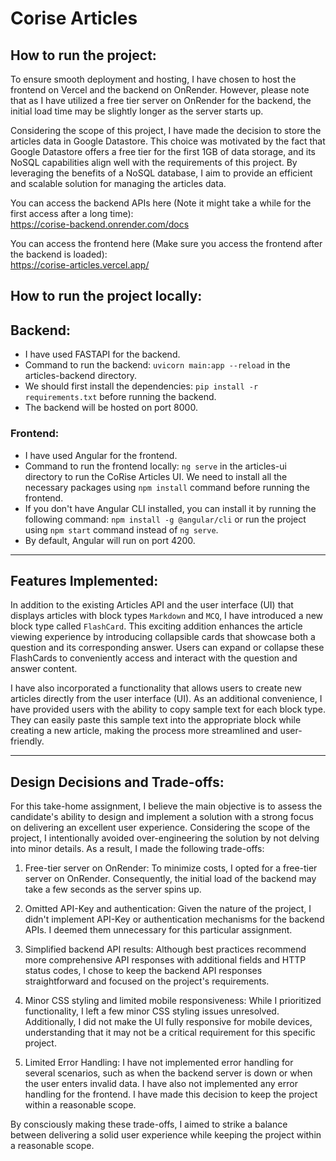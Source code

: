 # Corise Articles

## How to run the project:
To ensure smooth deployment and hosting, I have chosen to host the frontend on Vercel and the backend on OnRender. However, please note that as I have utilized a free tier server on OnRender for the backend, the initial load time may be slightly longer as the server starts up.

Considering the scope of this project, I have made the decision to store the articles data in Google Datastore. This choice was motivated by the fact that Google Datastore offers a free tier for the first 1GB of data storage, and its NoSQL capabilities align well with the requirements of this project. By leveraging the benefits of a NoSQL database, I aim to provide an efficient and scalable solution for managing the articles data.

  
You can access the backend APIs here (Note it might take a while for the first access after a long time):  
https://corise-backend.onrender.com/docs  

You can access the frontend here (Make sure you access the frontend after the backend is loaded):  
https://corise-articles.vercel.app/

## How to run the project locally:
## Backend:

- I have used FASTAPI for the backend.
- Command to run the backend: `uvicorn main:app --reload` in the articles-backend directory.
- We should first install the dependencies: `pip install -r requirements.txt` before running the backend.
- The backend will be hosted on port 8000.

### Frontend:

- I have used Angular for the frontend.
- Command to run the frontend locally: `ng serve` in the articles-ui directory to run the CoRise Articles UI. We need to install all the necessary packages using `npm install` command before running the frontend.
- If you don't have Angular CLI installed, you can install it by running the following command: `npm install -g @angular/cli` or run the project using `npm start` command instead of `ng serve`.
- By default, Angular will run on port 4200.  

___
## Features Implemented:
In addition to the existing Articles API and the user interface (UI) that displays articles with block types `Markdown` and `MCQ`, I have introduced a new block type called `FlashCard`. This exciting addition enhances the article viewing experience by introducing collapsible cards that showcase both a question and its corresponding answer. Users can expand or collapse these FlashCards to conveniently access and interact with the question and answer content.

I have also incorporated a functionality that allows users to create new articles directly from the user interface (UI). As an additional convenience, I have provided users with the ability to copy sample text for each block type. They can easily paste this sample text into the appropriate block while creating a new article, making the process more streamlined and user-friendly.
___
## Design Decisions and Trade-offs:
For this take-home assignment, I believe the main objective is to assess the candidate's ability to design and implement a solution with a strong focus on delivering an excellent user experience. Considering the scope of the project, I intentionally avoided over-engineering the solution by not delving into minor details. As a result, I made the following trade-offs:

1. Free-tier server on OnRender: To minimize costs, I opted for a free-tier server on OnRender. Consequently, the initial load of the backend may take a few seconds as the server spins up.

2. Omitted API-Key and authentication: Given the nature of the project, I didn't implement API-Key or authentication mechanisms for the backend APIs. I deemed them unnecessary for this particular assignment.

3. Simplified backend API results: Although best practices recommend more comprehensive API responses with additional fields and HTTP status codes, I chose to keep the backend API responses straightforward and focused on the project's requirements.

4. Minor CSS styling and limited mobile responsiveness: While I prioritized functionality, I left a few minor CSS styling issues unresolved. Additionally, I did not make the UI fully responsive for mobile devices, understanding that it may not be a critical requirement for this specific project.

5. Limited Error Handling: I have not implemented error handling for several scenarios, such as when the backend server is down or when the user enters invalid data. I have also not implemented any error handling for the frontend. I have made this decision to keep the project within a reasonable scope.

By consciously making these trade-offs, I aimed to strike a balance between delivering a solid user experience while keeping the project within a reasonable scope.